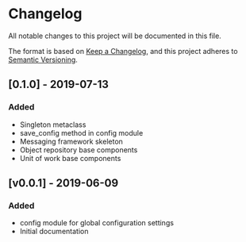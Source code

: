 # Changelog
All notable changes to this project will be documented in this file.

The format is based on [Keep a Changelog](https://keepachangelog.com/en/1.0.0/),
and this project adheres to [Semantic Versioning](https://semver.org/spec/v2.0.0.html).

[//]: # (BEGIN)

## \[0.1.0\] - 2019-07-13

### Added

- Singleton metaclass
- save\_config method in config module
- Messaging framework skeleton
- Object repository base components
- Unit of work base components


## \[v0.0.1\] - 2019-06-09

### Added

- config module for global configuration settings
- Initial documentation


